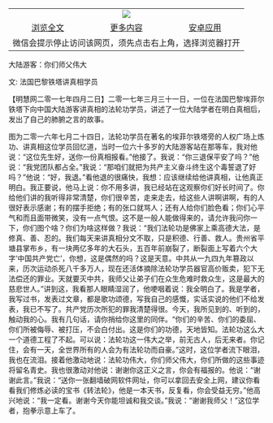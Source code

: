 

<table>
  <tr>
    <td align="center" colspan="3">
      <a href="https://github.com/ogate/ogate/blob/master/README.md"><img src="https://cloud.githubusercontent.com/assets/11880933/13434984/f430fae2-e012-11e5-814f-c2df1e82b247.jpg"/></a>
    </td>
  </tr>
  <tr>
    <td align="center">
      <a href="https://s3.ap-south-1.amazonaws.com/ogatem/oGate.htm?c815767&from=oNote">浏览全文</a>
    </td>
    <td align="center">
      <a href="https://s3.ap-south-1.amazonaws.com/ogatem/oGate.htm?from=oNote">更多内容</a>
    </td>
    <td align="center">
      <a href="https://raw.githubusercontent.com/ogate/up/master/ogate.apk">安卓应用</a>
    </td>
  </tr>
  <tr>
    <td align="center" colspan="3">
      微信会提示停止访问该网页，须先点击右上角，选择浏览器打开
    </td>
  </tr>
</table>    


大陆游客：你们师父伟大


文: 法国巴黎铁塔讲真相学员




【明慧网二零一七年四月二日】二零一七年三月三十一日，一位在法国巴黎埃菲尔铁塔下向中国大陆游客讲真相的法轮功学员，讲述了一位大陆学者在明白真相后，发出了自己的肺腑之言的故事。

图为二零一六年七月二十四日，法轮功学员在著名的埃菲尔铁塔旁的人权广场上炼功、讲真相这位学员回忆道，当时一位六十多岁的大陆游客站在那等车，我对他说：“这位先生好，送你一份真相报看。”他接了。我说：“你三退保平安了吗？”他说：“我党团队都占全。”我说：“那咱们就把为共产主义奋斗终生这个毒誓退了好吗？”他说：“好，我退。”看他退的很痛快，我想：应该继续给他讲真相，让他真正明白。我正要说，他马上说：你不用多讲，我已经站在这观察你们好长时间了。你给他们讲的我听得非常清楚，你们很辛苦，走来走去，给这些人讲啊讲啊，有的人很好表示感谢；有的摆手拒绝；有的张口就骂人；还有人给你们脸色看；你们心平气和而且面带微笑，没有一点气恨。这不是一般人能做得来的，请允许我问你一下，你们图个啥？你们为啥这样做？我说：“我们法轮功是佛家上乘高德大法，是修真、善、忍的。我们每天来讲真相分文不取，只是积德、行善、救人。贵州省平塘县掌布乡，有一块两亿多年的大石头，五百年前崩裂了，断裂面上写着六个大字‘中国共产党亡’，你想，这是偶然的吗？这是天意。中共从一九四九年篡政以来，历次运动杀死八千多万人，现在还活体摘除法轮功学员器官高价贩卖，犯下无法偿还的罪业。天就要灭中共，我师父让弟子们在众生危难时救众生，这是最大的慈悲世人。”讲到这，我看那人眼睛湿润了，他哽咽着说：我全明白了。我是学者，我写过书，发表过文章，都是歌功颂德，写我自己的感慨，实话实说的他们不给发表，我已不写了。共产党历次所犯的罪我清楚得很。今天，我所见到的、听到的，触动我的心。我有几句话，请你捎给你这里的同伴。“你们的辛苦、你们的委屈、你们所被侮辱、被打压，不会白付出。这是你们的功德，天地皆知。法轮功这么大一个道德工程了不起。可以说：法轮功这一伟大之举，前无古人，后无来者。你记住，会有一天，全世界所有的人会为有法轮功而自豪。”这时，这位学者流下眼泪，我也在流泪。接着他激动地说：法轮功伟大，你们师父伟大，你们所做的这些事迹将留名青史。我也很激动对他说：谢谢你这正义之言，你会有福报的。他说：“谢谢此言。”我说：“送你一张翻墙破网软件网址，你可以拿回去安全上网，建议你看看我们修炼必读的宝书《转法轮》，他是一本天书，反复看，你会受益无穷。”他高兴地说：“我一定看。谢谢今天你能坦诚和我交谈。”我说：“谢谢我师父！”这位学者，抱拳示意上车了。


